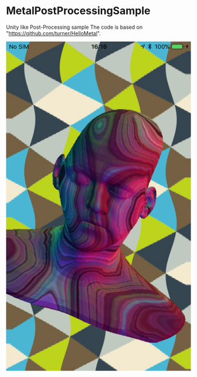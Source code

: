 # MetalPostProcessingSample
Unity like Post-Processing sample
The code is based on "https://github.com/turner/HelloMetal".

![Screenshot](screen.png)